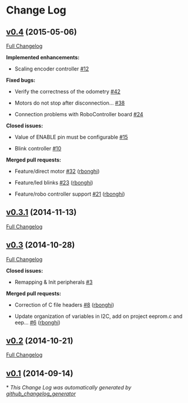 # Change Log

## [v0.4](https://github.com/officinerobotiche/uNAV.X/tree/v0.4) (2015-05-06)

[Full Changelog](https://github.com/officinerobotiche/uNAV.X/compare/v0.3.1...v0.4)

**Implemented enhancements:**

- Scaling encoder controller [\#12](https://github.com/officinerobotiche/uNAV.X/issues/12)

**Fixed bugs:**

- Verify the correctness of the odometry [\#42](https://github.com/officinerobotiche/uNAV.X/issues/42)

- Motors do not stop after disconnection... [\#38](https://github.com/officinerobotiche/uNAV.X/issues/38)

- Connection problems with RoboController board [\#24](https://github.com/officinerobotiche/uNAV.X/issues/24)

**Closed issues:**

- Value of ENABLE pin must be configurable [\#15](https://github.com/officinerobotiche/uNAV.X/issues/15)

- Blink controller [\#10](https://github.com/officinerobotiche/uNAV.X/issues/10)

**Merged pull requests:**

- Feature/direct motor [\#32](https://github.com/officinerobotiche/uNAV.X/pull/32) ([rbonghi](https://github.com/rbonghi))

- Feature/led blinks [\#23](https://github.com/officinerobotiche/uNAV.X/pull/23) ([rbonghi](https://github.com/rbonghi))

- Feature/robo controller support [\#21](https://github.com/officinerobotiche/uNAV.X/pull/21) ([rbonghi](https://github.com/rbonghi))

## [v0.3.1](https://github.com/officinerobotiche/uNAV.X/tree/v0.3.1) (2014-11-13)

[Full Changelog](https://github.com/officinerobotiche/uNAV.X/compare/v0.3...v0.3.1)

## [v0.3](https://github.com/officinerobotiche/uNAV.X/tree/v0.3) (2014-10-28)

[Full Changelog](https://github.com/officinerobotiche/uNAV.X/compare/v0.2...v0.3)

**Closed issues:**

- Remapping & Init peripherals [\#3](https://github.com/officinerobotiche/uNAV.X/issues/3)

**Merged pull requests:**

- Correction of C file headers [\#8](https://github.com/officinerobotiche/uNAV.X/pull/8) ([rbonghi](https://github.com/rbonghi))

- Update organization of variables in I2C, add on project eeprom.c and eep... [\#6](https://github.com/officinerobotiche/uNAV.X/pull/6) ([rbonghi](https://github.com/rbonghi))

## [v0.2](https://github.com/officinerobotiche/uNAV.X/tree/v0.2) (2014-10-21)

[Full Changelog](https://github.com/officinerobotiche/uNAV.X/compare/v0.1...v0.2)

## [v0.1](https://github.com/officinerobotiche/uNAV.X/tree/v0.1) (2014-09-14)



\* *This Change Log was automatically generated by [github_changelog_generator](https://github.com/skywinder/Github-Changelog-Generator)*